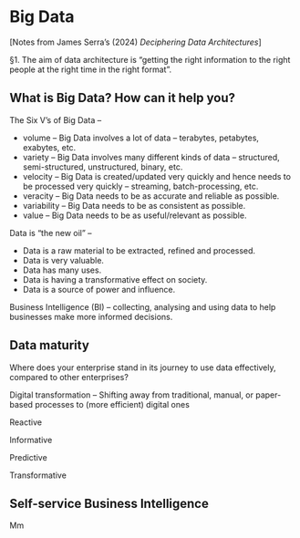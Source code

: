 # Big Data

[Notes from James Serra’s (2024) *Deciphering Data Architectures*]

§1. The aim of data architecture is “getting the right information to the right people at the right time in the right format”.

## What is Big Data? How can it help you?

The Six V’s of Big Data –
- volume – Big Data involves a lot of data – terabytes, petabytes, exabytes, etc.
- variety – Big Data involves many different kinds of data – structured, semi-structured, unstructured, binary, etc.
- velocity – Big Data is created/updated very quickly and hence needs to be processed very quickly – streaming, batch-processing, etc.
- veracity – Big Data needs to be as accurate and reliable as possible.
- variability – Big Data needs to be as consistent as possible.
- value – Big Data needs to be as useful/relevant as possible.

Data is “the new oil” –
- Data is a raw material to be extracted, refined and processed.
- Data is very valuable.
- Data has many uses.
- Data is having a transformative effect on society.
- Data is a source of power and influence.

Business Intelligence (BI) – collecting, analysing and using data to help businesses make more informed decisions.

## Data maturity

Where does your enterprise stand in its journey to use data effectively, compared to other enterprises?

Digital transformation –
Shifting away from traditional, manual, or paper-based processes to (more efficient) digital ones


Reactive

Informative

Predictive

Transformative

## Self-service Business Intelligence

Mm
